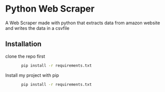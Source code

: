 
# Python Web Scraper

A Web Scraper made with python that extracts data from amazon website and writes the data in a csvfile


## Installation

clone the repo first

```bash
       pip install -r requirements.txt
```

Install my project with pip

```bash
       pip install -r requirements.txt
```
    
